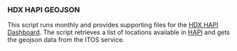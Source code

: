 ### HDX HAPI GEOJSON

This script runs monthly and provides supporting files for the [HDX HAPI Dashboard](https://ocha-dap.github.io/hdx-hapi-example/). The script retrieves a list of locations available in [HAPI](https://hdx-hapi.readthedocs.io/en/latest/) and gets the geojson data from the ITOS service.
